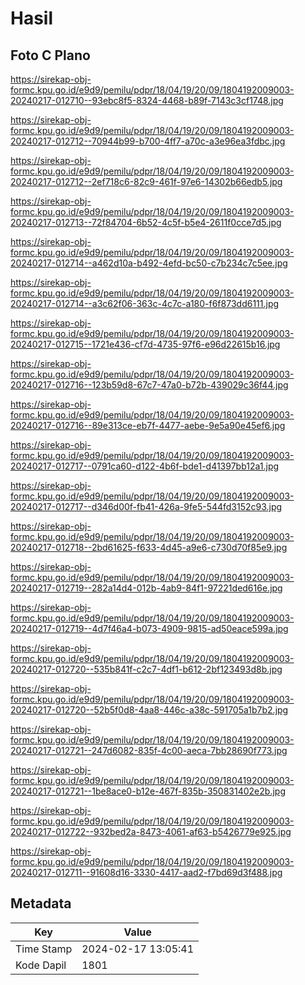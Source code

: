 # Hasil

## Foto C Plano

https://sirekap-obj-formc.kpu.go.id/e9d9/pemilu/pdpr/18/04/19/20/09/1804192009003-20240217-012710--93ebc8f5-8324-4468-b89f-7143c3cf1748.jpg

https://sirekap-obj-formc.kpu.go.id/e9d9/pemilu/pdpr/18/04/19/20/09/1804192009003-20240217-012712--70944b99-b700-4ff7-a70c-a3e96ea3fdbc.jpg

https://sirekap-obj-formc.kpu.go.id/e9d9/pemilu/pdpr/18/04/19/20/09/1804192009003-20240217-012712--2ef718c6-82c9-461f-97e6-14302b66edb5.jpg

https://sirekap-obj-formc.kpu.go.id/e9d9/pemilu/pdpr/18/04/19/20/09/1804192009003-20240217-012713--72f84704-6b52-4c5f-b5e4-2611f0cce7d5.jpg

https://sirekap-obj-formc.kpu.go.id/e9d9/pemilu/pdpr/18/04/19/20/09/1804192009003-20240217-012714--a462d10a-b492-4efd-bc50-c7b234c7c5ee.jpg

https://sirekap-obj-formc.kpu.go.id/e9d9/pemilu/pdpr/18/04/19/20/09/1804192009003-20240217-012714--a3c62f06-363c-4c7c-a180-f6f873dd6111.jpg

https://sirekap-obj-formc.kpu.go.id/e9d9/pemilu/pdpr/18/04/19/20/09/1804192009003-20240217-012715--1721e436-cf7d-4735-97f6-e96d22615b16.jpg

https://sirekap-obj-formc.kpu.go.id/e9d9/pemilu/pdpr/18/04/19/20/09/1804192009003-20240217-012716--123b59d8-67c7-47a0-b72b-439029c36f44.jpg

https://sirekap-obj-formc.kpu.go.id/e9d9/pemilu/pdpr/18/04/19/20/09/1804192009003-20240217-012716--89e313ce-eb7f-4477-aebe-9e5a90e45ef6.jpg

https://sirekap-obj-formc.kpu.go.id/e9d9/pemilu/pdpr/18/04/19/20/09/1804192009003-20240217-012717--0791ca60-d122-4b6f-bde1-d41397bb12a1.jpg

https://sirekap-obj-formc.kpu.go.id/e9d9/pemilu/pdpr/18/04/19/20/09/1804192009003-20240217-012717--d346d00f-fb41-426a-9fe5-544fd3152c93.jpg

https://sirekap-obj-formc.kpu.go.id/e9d9/pemilu/pdpr/18/04/19/20/09/1804192009003-20240217-012718--2bd61625-f633-4d45-a9e6-c730d70f85e9.jpg

https://sirekap-obj-formc.kpu.go.id/e9d9/pemilu/pdpr/18/04/19/20/09/1804192009003-20240217-012719--282a14d4-012b-4ab9-84f1-97221ded616e.jpg

https://sirekap-obj-formc.kpu.go.id/e9d9/pemilu/pdpr/18/04/19/20/09/1804192009003-20240217-012719--4d7f46a4-b073-4909-9815-ad50eace599a.jpg

https://sirekap-obj-formc.kpu.go.id/e9d9/pemilu/pdpr/18/04/19/20/09/1804192009003-20240217-012720--535b841f-c2c7-4df1-b612-2bf123493d8b.jpg

https://sirekap-obj-formc.kpu.go.id/e9d9/pemilu/pdpr/18/04/19/20/09/1804192009003-20240217-012720--52b5f0d8-4aa8-446c-a38c-591705a1b7b2.jpg

https://sirekap-obj-formc.kpu.go.id/e9d9/pemilu/pdpr/18/04/19/20/09/1804192009003-20240217-012721--247d6082-835f-4c00-aeca-7bb28690f773.jpg

https://sirekap-obj-formc.kpu.go.id/e9d9/pemilu/pdpr/18/04/19/20/09/1804192009003-20240217-012721--1be8ace0-b12e-467f-835b-350831402e2b.jpg

https://sirekap-obj-formc.kpu.go.id/e9d9/pemilu/pdpr/18/04/19/20/09/1804192009003-20240217-012722--932bed2a-8473-4061-af63-b5426779e925.jpg

https://sirekap-obj-formc.kpu.go.id/e9d9/pemilu/pdpr/18/04/19/20/09/1804192009003-20240217-012711--91608d16-3330-4417-aad2-f7bd69d3f488.jpg


## Metadata

| Key        | Value               |
| ---------- | ------------------- |
| Time Stamp | 2024-02-17 13:05:41 |
| Kode Dapil | 1801                |



